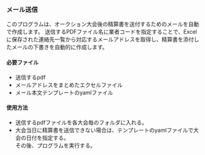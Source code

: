 ### メール送信
このプログラムは、オークション大会後の精算書を送付するためのメールを自動で作成します。
送信するPDFファイル名に業者コードを指定することで、Excelに保存された連絡先一覧から対応するメールアドレスを取得し、精算書を添付したメールの下書きを自動的に作成します。

#### 必要ファイル
- 送信するpdf
- メールアドレスをまとめたエクセルファイル
- メール本文テンプレートのyamlファイル

#### 使用方法 
- 送信するpdfファイルを各大会毎のフォルダに入れる。
- 大会当日に精算書を送信できない場合は、テンプレートのyamlファイルで大会の日付を指定する。  
その後、プログラムを実行する。
